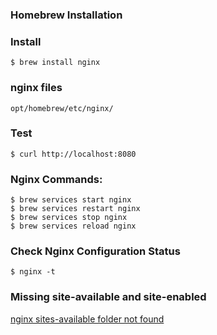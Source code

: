 ### Homebrew Installation

### Install
```vim
$ brew install nginx
```
### nginx files
```vim
opt/homebrew/etc/nginx/
```
### Test
```vim
$ curl http://localhost:8080
```
### Nginx Commands:
```vim
$ brew services start nginx
$ brew services restart nginx
$ brew services stop nginx
$ brew services reload nginx
```
### Check Nginx Configuration Status
```vim
$ nginx -t
```
### Missing site-available and site-enabled

[nginx sites-available folder not found](https://gist.github.com/sanrandry/bd4350a591f62eb259e48cd9fbfcd642)
